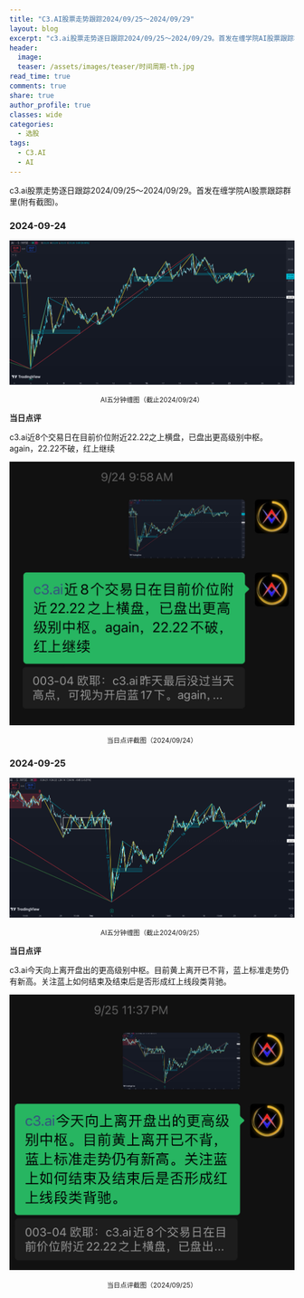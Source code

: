 ```yaml
---
title: "C3.AI股票走势跟踪2024/09/25～2024/09/29"
layout: blog
excerpt: "c3.ai股票走势逐日跟踪2024/09/25～2024/09/29。首发在缠学院AI股票跟踪群里(附有截图)。"
header:
  image: 
  teaser: /assets/images/teaser/时间周期-th.jpg
read_time: true
comments: true
share: true
author_profile: true
classes: wide
categories:
  - 选股
tags:
  - C3.AI
  - AI
---
```


c3.ai股票走势逐日跟踪2024/09/25～2024/09/29。首发在缠学院AI股票跟踪群里(附有截图)。

### 2024-09-24

![AI缠图](/assets/images/2024b/AI-20240924-m5-c.png)
<small><center>AI五分钟缠图（截止2024/09/24）</center></small>

**当日点评**

c3.ai近8个交易日在目前价位附近22.22之上横盘，已盘出更高级别中枢。again，22.22不破，红上继续

![当日点评截图](/assets/images/2024b/AI-20240924-comments-1.jpg)
<small><center>当日点评截图（2024/09/24）</center></small>

### 2024-09-25

![AI缠图](/assets/images/2024b/AI-20240925-m5-c.png)
<small><center>AI五分钟缠图（截止2024/09/25）</center></small>

**当日点评**

c3.ai今天向上离开盘出的更高级别中枢。目前黄上离开已不背，蓝上标准走势仍有新高。关注蓝上如何结束及结束后是否形成红上线段类背驰。

![当日点评截图](/assets/images/2024b/AI-20240925-comments-1.jpg)
<small><center>当日点评截图（2024/09/25）</center></small>


